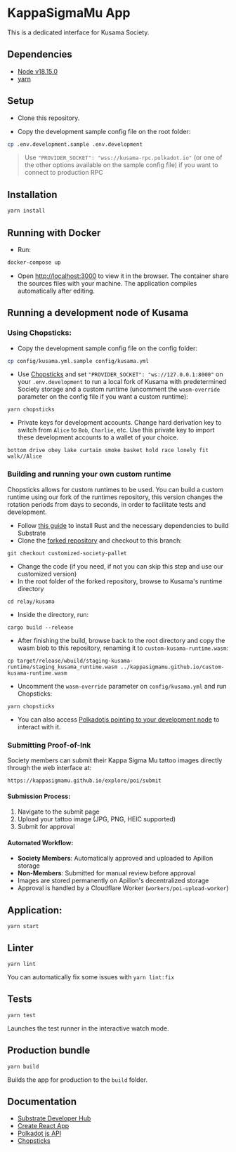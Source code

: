 # KappaSigmaMu App

This is a dedicated interface for Kusama Society.

## Dependencies

- [Node v18.15.0](#)
- [yarn](https://yarnpkg.com)

## Setup

- Clone this repository.

- Copy the development sample config file on the root folder:

```bash
cp .env.development.sample .env.development
```

> Use `"PROVIDER_SOCKET": "wss://kusama-rpc.polkadot.io"` (or one of the other options available on the sample config file) if you want to connect to production RPC

## Installation

```bash
yarn install
```

## Running with Docker

- Run:

```bash
docker-compose up
```

- Open [http://localhost:3000](http://localhost:3000) to view it in the browser. The container share the sources files with your machine. The application compiles automatically after editing.

## Running a development node of Kusama

### Using Chopsticks:

- Copy the development sample config file on the config folder:

```bash
cp config/kusama.yml.sample config/kusama.yml
```

- Use [Chopsticks](https://github.com/AcalaNetwork/chopsticks) and set `"PROVIDER_SOCKET": "ws://127.0.0.1:8000"` on your `.env.development` to run a local fork of Kusama with predetermined Society storage and a custom runtime (uncomment the `wasm-override` parameter on the config file if you want a custom runtime):

```
yarn chopsticks
```

- Private keys for development accounts. Change hard derivation key to switch from `Alice` to `Bob`, `Charlie`, etc. Use this private key to import these development accounts to a wallet of your choice.

```
bottom drive obey lake curtain smoke basket hold race lonely fit walk//Alice
```

### Building and running your own custom runtime

Chopsticks allows for custom runtimes to be used. You can build a custom runtime using our fork of the runtimes repository, this version changes the rotation periods from days to seconds, in order to facilitate tests and development.

- Follow [this guide](https://docs.substrate.io/install/) to install Rust and the necessary dependencies to build Substrate
- Clone the [forked repository](https://github.com/KappaSigmaMu/custom-kusama-runtime) and checkout to this branch:

```
git checkout customized-society-pallet
```

- Change the code (if you need, if not you can skip this step and use our customized version)
- In the root folder of the forked repository, browse to Kusama's runtime directory

```
cd relay/kusama
```

- Inside the directory, run:

```
cargo build --release
```

- After finishing the build, browse back to the root directory and copy the wasm blob to this repository, renaming it to `custom-kusama-runtime.wasm`:

```
cp target/release/wbuild/staging-kusama-runtime/staging_kusama_runtime.wasm ../kappasigmamu.github.io/custom-kusama-runtime.wasm
```

- Uncomment the `wasm-override` parameter on `config/kusama.yml` and run Chopsticks:

```
yarn chopsticks
```

- You can also access [Polkadotjs pointing to your development node](https://polkadot.js.org/apps/?rpc=ws%3A%2F%2F127.0.0.1%3A8000#/society) to interact with it.

### Submitting Proof-of-Ink

Society members can submit their Kappa Sigma Mu tattoo images directly through the web interface at:

```
https://kappasigmamu.github.io/explore/poi/submit
```

#### Submission Process:

1. Navigate to the submit page
2. Upload your tattoo image (JPG, PNG, HEIC supported)
3. Submit for approval

#### Automated Workflow:

- **Society Members**: Automatically approved and uploaded to Apillon storage
- **Non-Members**: Submitted for manual review before approval
- Images are stored permanently on Apillon's decentralized storage
- Approval is handled by a Cloudflare Worker (`workers/poi-upload-worker`)

## Application:

```
yarn start
```

## Linter

```
yarn lint
```

You can automatically fix some issues with `yarn lint:fix`

## Tests

```
yarn test
```

Launches the test runner in the interactive watch mode.

## Production bundle

```
yarn build
```

Builds the app for production to the `build` folder.

## Documentation

- [Substrate Developer Hub](https://substrate.dev)
- [Create React App](https://github.com/facebook/create-react-app)
- [Polkadot js API](https://polkadot.js.org/api)
- [Chopsticks](https://github.com/AcalaNetwork/chopsticks)
